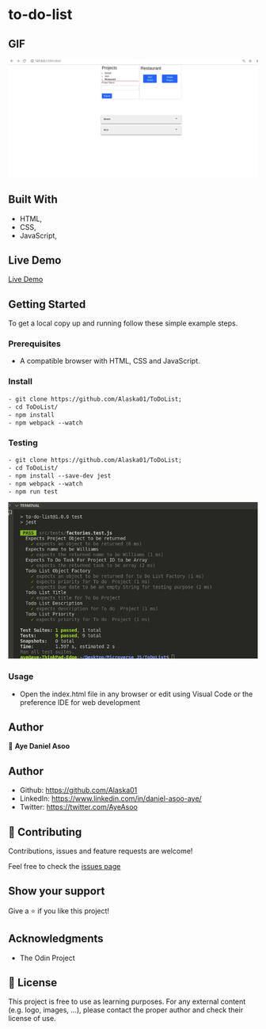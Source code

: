 # to-do-list

## GIF
![screenshot](screenshot.png)
## Built With

- HTML,
- CSS,
- JavaScript,


## Live Demo

[Live Demo](https://aye-todolist.netlify.app/)
## Getting Started

To get a local copy up and running follow these simple example steps.

### Prerequisites

- A compatible browser with HTML, CSS and JavaScript. 

### Install

```
- git clone https://github.com/Alaska01/ToDoList;
- cd ToDoList/
- npm install
- npm webpack --watch
```
### Testing

```
- git clone https://github.com/Alaska01/ToDoList;
- cd ToDoList/
- npm install --save-dev jest
- npm webpack --watch
- npm run test
```
![screenshot](testing.png)
### Usage

- Open the index.html file in any browser or edit using Visual Code or the preference IDE for web development


## Author

👤 **Aye Daniel Asoo**

## Author
- Github: https://github.com/Alaska01
- LinkedIn: https://www.linkedin.com/in/daniel-asoo-aye/
- Twitter: https://twitter.com/AyeAsoo

## 🤝 Contributing

Contributions, issues and feature requests are welcome!

Feel free to check the [issues page](https://github.com/Alaska01/ToDoList/issues)

## Show your support

Give a ⭐️ if you like this project!

## Acknowledgments

- The Odin Project

## 📝 License

This project is free to use as learning purposes. For any external content (e.g. logo, images, ...), please contact the proper author and check their license of use.
